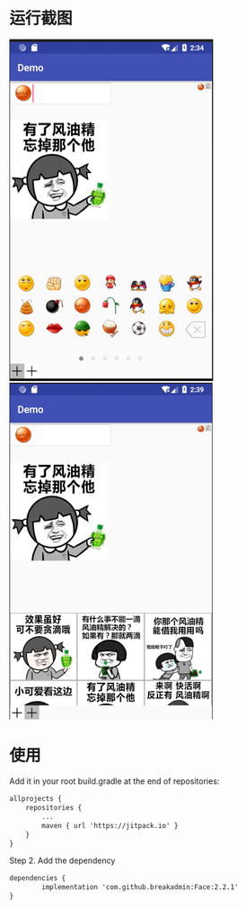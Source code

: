 # 运行截图
![image](https://github.com/breakadmin/Face/blob/master/0.png)
![image](https://github.com/breakadmin/Face/blob/master/1.png)
# 使用
Add it in your root build.gradle at the end of repositories:

	allprojects {
		repositories {
			...
			maven { url 'https://jitpack.io' }
		}
	}
Step 2. Add the dependency

	dependencies {
	        implementation 'com.github.breakadmin:Face:2.2.1'
	}
